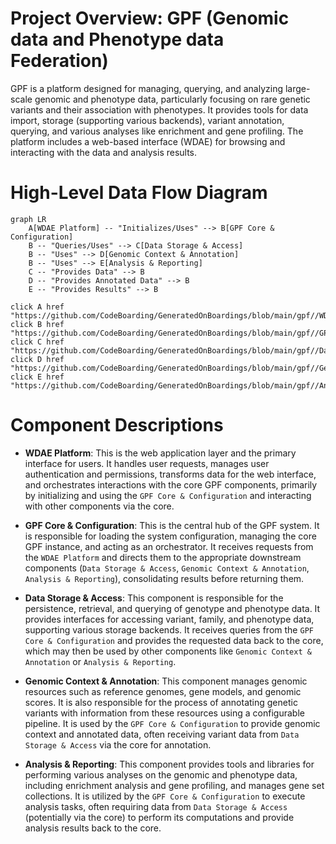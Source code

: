 # Project Overview: GPF (Genomic data and Phenotype data Federation)

GPF is a platform designed for managing, querying, and analyzing large-scale genomic and phenotype data, particularly focusing on rare genetic variants and their association with phenotypes. It provides tools for data import, storage (supporting various backends), variant annotation, querying, and various analyses like enrichment and gene profiling. The platform includes a web-based interface (WDAE) for browsing and interacting with the data and analysis results.

# High-Level Data Flow Diagram

```mermaid
graph LR
    A[WDAE Platform] -- "Initializes/Uses" --> B[GPF Core & Configuration]
    B -- "Queries/Uses" --> C[Data Storage & Access]
    B -- "Uses" --> D[Genomic Context & Annotation]
    B -- "Uses" --> E[Analysis & Reporting]
    C -- "Provides Data" --> B
    D -- "Provides Annotated Data" --> B
    E -- "Provides Results" --> B

click A href "https://github.com/CodeBoarding/GeneratedOnBoardings/blob/main/gpf//WDAE%20Platform.md"
click B href "https://github.com/CodeBoarding/GeneratedOnBoardings/blob/main/gpf//GPF%20Core%20&%20Configuration.md"
click C href "https://github.com/CodeBoarding/GeneratedOnBoardings/blob/main/gpf//Data%20Storage%20&%20Access.md"
click D href "https://github.com/CodeBoarding/GeneratedOnBoardings/blob/main/gpf//Genomic%20Context%20&%20Annotation.md"
click E href "https://github.com/CodeBoarding/GeneratedOnBoardings/blob/main/gpf//Analysis%20&%20Reporting.md"
```

# Component Descriptions

*   **WDAE Platform**: This is the web application layer and the primary interface for users. It handles user requests, manages user authentication and permissions, transforms data for the web interface, and orchestrates interactions with the core GPF components, primarily by initializing and using the `GPF Core & Configuration` and interacting with other components via the core.

*   **GPF Core & Configuration**: This is the central hub of the GPF system. It is responsible for loading the system configuration, managing the core GPF instance, and acting as an orchestrator. It receives requests from the `WDAE Platform` and directs them to the appropriate downstream components (`Data Storage & Access`, `Genomic Context & Annotation`, `Analysis & Reporting`), consolidating results before returning them.

*   **Data Storage & Access**: This component is responsible for the persistence, retrieval, and querying of genotype and phenotype data. It provides interfaces for accessing variant, family, and phenotype data, supporting various storage backends. It receives queries from the `GPF Core & Configuration` and provides the requested data back to the core, which may then be used by other components like `Genomic Context & Annotation` or `Analysis & Reporting`.

*   **Genomic Context & Annotation**: This component manages genomic resources such as reference genomes, gene models, and genomic scores. It is also responsible for the process of annotating genetic variants with information from these resources using a configurable pipeline. It is used by the `GPF Core & Configuration` to provide genomic context and annotated data, often receiving variant data from `Data Storage & Access` via the core for annotation.

*   **Analysis & Reporting**: This component provides tools and libraries for performing various analyses on the genomic and phenotype data, including enrichment analysis and gene profiling, and manages gene set collections. It is utilized by the `GPF Core & Configuration` to execute analysis tasks, often requiring data from `Data Storage & Access` (potentially via the core) to perform its computations and provide analysis results back to the core.